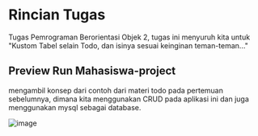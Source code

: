 # Rincian Tugas
Tugas Pemrograman Berorientasi Objek 2, tugas ini menyuruh kita untuk "Kustom Tabel selain Todo, dan isinya sesuai keinginan teman-teman..."

## Preview Run Mahasiswa-project
mengambil konsep dari contoh dari materi todo pada pertemuan sebelumnya, dimana kita menggunakan CRUD pada aplikasi ini dan juga menggunakan mysql sebagai database.

![image](https://github.com/user-attachments/assets/ed9674b1-3687-4520-bc40-8a1bd3bb5505)
